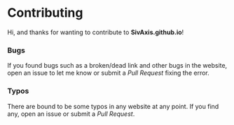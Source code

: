 # Contributing

Hi, and thanks for wanting to contribute to **SivAxis.github.io**!

### Bugs
If you found bugs such as a broken/dead link and other bugs in the website, open an issue to let me know or submit a _Pull Request_ fixing the error.

### Typos
There are bound to be some typos in any website at any point. If you find any, open an issue or submit a _Pull Request_.

